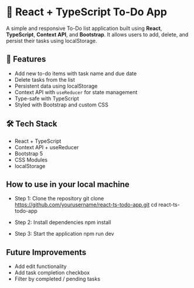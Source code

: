 # 📝 React + TypeScript To-Do App

A simple and responsive To-Do list application built using **React**, **TypeScript**, **Context API**, and **Bootstrap**. It allows users to add, delete, and persist their tasks using localStorage.

## 🚀 Features

- Add new to-do items with task name and due date
- Delete tasks from the list
- Persistent data using localStorage
- Context API with `useReducer` for state management
- Type-safe with TypeScript
- Styled with Bootstrap and custom CSS

## 🛠️ Tech Stack

- React + TypeScript
- Context API + useReducer
- Bootstrap 5
- CSS Modules
- localStorage

## How to use in your local machine

- Step 1: Clone the repository
  git clone https://github.com/yourusername/react-ts-todo-app.git
  cd react-ts-todo-app

- Step 2: Install dependencies
  npm install

- Step 3: Start the application
  npm run dev

## Future Improvements

- Add edit functionality
- Add task completion checkbox
- Filter by completed / pending tasks
